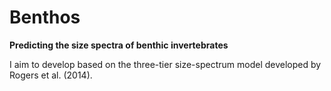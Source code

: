 # Benthos
**Predicting the size spectra of benthic invertebrates**

I aim to develop based on the three-tier size-spectrum model developed by Rogers et al. (2014). 
